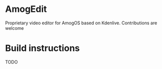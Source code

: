 # AmogEdit
Proprietary video editor for AmogOS based on Kdenlive. Contributions are welcome
# Build instructions
TODO
